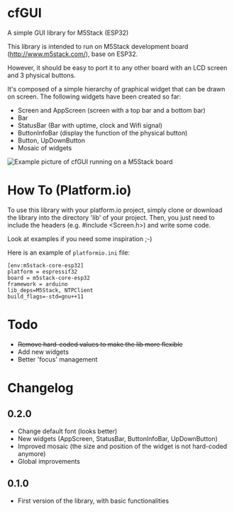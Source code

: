 # cfGUI
A simple GUI library for M5Stack (ESP32)

This library is intended to run on M5Stack development board (http://www.m5stack.com/),  base on ESP32. 

However, it should be easy to port it to any other board with an LCD screen and 3 physical buttons.

It's composed of a simple hierarchy of graphical widget that can be drawn on screen.
The following widgets have been created so far:
  - Screen and AppScreen (screen with a top bar and a bottom bar)
  - Bar
  - StatusBar (Bar with uptime, clock and Wifi signal)
  - ButtonInfoBar (display the function of the physical button)
  - Button, UpDownButton
  - Mosaic of widgets
  
![Example picture of cfGUI running on a M5Stack board](https://mastodon.codingfield.com/system/media_attachments/files/000/207/740/original/dbacf24f45561e5c.jpg)

# How To (Platform.io)
To use this library with your platform.io project, simply clone or download the library into the directory 'lib' of your project.
Then, you just need to include the headers (e.g. #include <Screen.h>) and write some code.

Look at examples if you need some inspiration ;-)

Here is an example of `platformio.ini` file:

```
[env:m5stack-core-esp32]
platform = espressif32
board = m5stack-core-esp32
framework = arduino
lib_deps=M5Stack, NTPClient
build_flags=-std=gnu++11
```
  
# Todo
  - <s>Remove hard-coded values to make the lib more flexible</s>
  - Add new widgets
  - Better 'focus' management
  
# Changelog
## 0.2.0
  - Change default font (looks better)
  - New widgets (AppScreen, StatusBar, ButtonInfoBar, UpDownButton)
  - Improved mosaic (the size and position of the widget is not hard-coded anymore)
  - Global improvements

## 0.1.0
  - First version of the library, with basic functionalities
  
